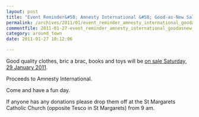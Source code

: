 ```yaml
---
layout: post
title: "Event Reminder&#58; Amnesty International &#58; Good-as-New Sale"
permalink: /archives/2011/01/event_reminder_amnesty_international_goodasnew_sal.html
commentfile: 2011-01-27-event_reminder_amnesty_international_goodasnew_sal
category: around_town
date: 2011-01-27 10:12:06

---
```


Good quality clothes, bric a brac, books and toys will be [on sale Saturday, 29 January 2011](https://stmargarets.london/event/event/200705142693).

Proceeds to Amnesty International.

Come and have a fun day.

If anyone has any donations please drop them off at the St Margarets Catholic Church (opposite Tesco in St Margarets) from 9 am.
